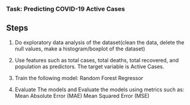 ### Task: Predicting COVID-19 Active Cases

## Steps
1. Do exploratory data analysis of the dataset(clean the data, delete the null values, make a histogram/boxplot of the dataset)
   
2. Use features such as total cases, total deaths, total recovered, and population as predictors. The target variable is Active Cases.
   
3. Train the following model: Random Forest Regressor
   
4. Evaluate The models and Evaluate the models using metrics such as:
   	Mean Absolute Error (MAE)
	Mean Squared Error (MSE)
